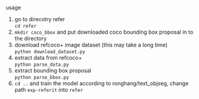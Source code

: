 usage  
1. go to direcotry refer  
`cd refer`  
2. `mkdir coco_bbox` and put downloaded coco bounding box proposal in to the directory  
3. download refcoco+ image dataset (this may take a long time)  
`python download_dataset.py`  
4. extract data from refcoco+  
`python parse_data.py`  
5. extract bounding box proposal  
`python parse_bbox.py`  
6. `cd ..` and train the model according to ronghang/text_objseg, change path `exp-referit` into `refer`

